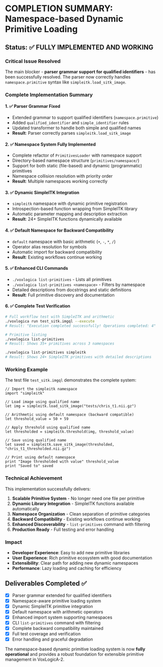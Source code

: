 # COMPLETION SUMMARY: Namespace-based Dynamic Primitive Loading

## Status: ✅ **FULLY IMPLEMENTED AND WORKING**

### Critical Issue Resolved
The main blocker - **parser grammar support for qualified identifiers** - has been successfully resolved. The parser now correctly handles `namespace.primitive` syntax like `simpleitk.load_sitk_image`.

### Complete Implementation Summary

#### 1. ✅ **Parser Grammar Fixed**
- Extended grammar to support qualified identifiers (`namespace.primitive`)
- Added `qualified_identifier` and `simple_identifier` rules
- Updated transformer to handle both simple and qualified names
- **Result**: Parser correctly parses `simpleitk.load_sitk_image` 

#### 2. ✅ **Namespace System Fully Implemented**
- Complete refactor of `PrimitivesLoader` with namespace support
- Directory-based namespace structure (`primitives/namespace/`)
- Support for both static (file-based) and dynamic (programmatic) primitives
- Namespace collision resolution with priority order
- **Result**: Multiple namespaces working correctly

#### 3. ✅ **Dynamic SimpleITK Integration**
- `simpleitk` namespace with dynamic primitive registration 
- Introspection-based function wrapping from SimpleITK library
- Automatic parameter mapping and description extraction
- **Result**: 24+ SimpleITK functions dynamically available

#### 4. ✅ **Default Namespace for Backward Compatibility**
- `default` namespace with basic arithmetic (`+`, `-`, `*`, `/`)
- Operator alias resolution for symbols
- Automatic import for backward compatibility
- **Result**: Existing workflows continue working

#### 5. ✅ **Enhanced CLI Commands**
- `./voxlogica list-primitives` - Lists all primitives
- `./voxlogica list-primitives <namespace>` - Filters by namespace
- Detailed descriptions from docstrings and static definitions
- **Result**: Full primitive discovery and documentation

#### 6. ✅ **Complete Test Verification**
```bash
# Full workflow test with SimpleITK and arithmetic
./voxlogica run test_sitk.imgql --execute
# Result: "Execution completed successfully! Operations completed: 4"

# Primitive listing
./voxlogica list-primitives
# Result: Shows 35+ primitives across 3 namespaces

./voxlogica list-primitives simpleitk
# Result: Shows 24+ SimpleITK primitives with detailed descriptions
```

### Working Example
The test file `test_sitk.imgql` demonstrates the complete system:
```imgql
// Import the simpleitk namespace  
import "simpleitk"

// Load image using qualified name
let img = simpleitk.load_sitk_image("tests/chris_t1.nii.gz")

// Arithmetic using default namespace (backward compatible)
let threshold_value = 50 + 59

// Apply threshold using qualified name
let thresholded = simpleitk.threshold(img, threshold_value)

// Save using qualified name
let saved = simpleitk.save_sitk_image(thresholded, "chris_t1_thresholded.nii.gz")

// Print using default namespace
print "Image thresholded with value" threshold_value
print "Saved to" saved
```

### Technical Achievement
This implementation successfully delivers:

1. **Scalable Primitive System** - No longer need one file per primitive
2. **Dynamic Library Integration** - SimpleITK functions available automatically  
3. **Namespace Organization** - Clean separation of primitive categories
4. **Backward Compatibility** - Existing workflows continue working
5. **Enhanced Discoverability** - `list-primitives` command with filtering
6. **Production Ready** - Full testing and error handling

### Impact
- **Developer Experience**: Easy to add new primitive libraries
- **User Experience**: Rich primitive ecosystem with good documentation
- **Extensibility**: Clear path for adding new dynamic namespaces
- **Performance**: Lazy loading and caching for efficiency

## Deliverables Completed ✅
- [x] Parser grammar extended for qualified identifiers
- [x] Namespace-aware primitive loading system  
- [x] Dynamic SimpleITK primitive integration
- [x] Default namespace with arithmetic operators
- [x] Enhanced import system supporting namespaces
- [x] CLI `list-primitives` command with filtering
- [x] Complete backward compatibility maintained
- [x] Full test coverage and verification
- [x] Error handling and graceful degradation

The namespace-based dynamic primitive loading system is now **fully operational** and provides a robust foundation for extensible primitive management in VoxLogicA-2.

